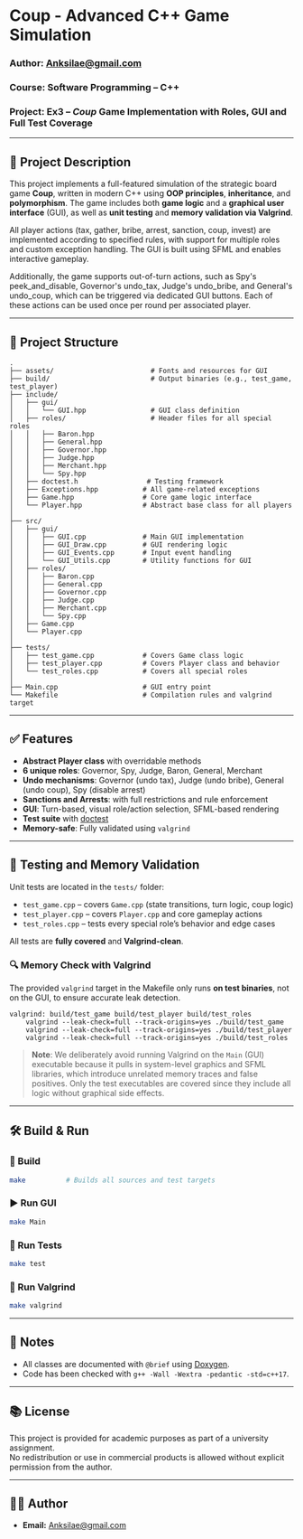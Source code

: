 # Coup - Advanced C++ Game Simulation

### Author: Anksilae@gmail.com  
### Course: Software Programming – C++  
### Project: Ex3 – *Coup* Game Implementation with Roles, GUI and Full Test Coverage  

---

## 📌 Project Description

This project implements a full-featured simulation of the strategic board game **Coup**, written in modern C++ using **OOP principles**, **inheritance**, and **polymorphism**. The game includes both **game logic** and a **graphical user interface** (GUI), as well as **unit testing** and **memory validation via Valgrind**.

All player actions (tax, gather, bribe, arrest, sanction, coup, invest) are implemented according to specified rules, with support for multiple roles and custom exception handling. The GUI is built using SFML and enables interactive gameplay.

Additionally, the game supports out-of-turn actions, such as Spy's peek_and_disable, Governor's undo_tax, Judge's undo_bribe, and General's undo_coup, which can be triggered via dedicated GUI buttons. Each of these actions can be used once per round per associated player.

---

## 📁 Project Structure

```plaintext
.
├── assets/                        # Fonts and resources for GUI
├── build/                         # Output binaries (e.g., test_game, test_player)
├── include/
│   ├── gui/
│   │   └── GUI.hpp                # GUI class definition
│   ├── roles/                     # Header files for all special roles
│   │   ├── Baron.hpp
│   │   ├── General.hpp
│   │   ├── Governor.hpp
│   │   ├── Judge.hpp
│   │   ├── Merchant.hpp
│   │   └── Spy.hpp
│   ├── doctest.h                 # Testing framework
│   ├── Exceptions.hpp           # All game-related exceptions
│   ├── Game.hpp                 # Core game logic interface
│   └── Player.hpp               # Abstract base class for all players
│
├── src/
│   ├── gui/
│   │   ├── GUI.cpp              # Main GUI implementation
│   │   ├── GUI_Draw.cpp         # GUI rendering logic
│   │   ├── GUI_Events.cpp       # Input event handling
│   │   └── GUI_Utils.cpp        # Utility functions for GUI
│   ├── roles/
│   │   ├── Baron.cpp
│   │   ├── General.cpp
│   │   ├── Governor.cpp
│   │   ├── Judge.cpp
│   │   ├── Merchant.cpp
│   │   └── Spy.cpp
│   ├── Game.cpp
│   └── Player.cpp
│
├── tests/
│   ├── test_game.cpp            # Covers Game class logic
│   ├── test_player.cpp          # Covers Player class and behavior
│   └── test_roles.cpp           # Covers all special roles
│
├── Main.cpp                     # GUI entry point
└── Makefile                     # Compilation rules and valgrind target
```

---

## ✅ Features

- **Abstract Player class** with overridable methods
- **6 unique roles**: Governor, Spy, Judge, Baron, General, Merchant
- **Undo mechanisms**: Governor (undo tax), Judge (undo bribe), General (undo coup), Spy (disable arrest)
- **Sanctions and Arrests**: with full restrictions and rule enforcement
- **GUI**: Turn-based, visual role/action selection, SFML-based rendering
- **Test suite** with [doctest](https://github.com/doctest/doctest)
- **Memory-safe**: Fully validated using `valgrind`

---

## 🧪 Testing and Memory Validation

Unit tests are located in the `tests/` folder:

- `test_game.cpp` – covers `Game.cpp` (state transitions, turn logic, coup logic)
- `test_player.cpp` – covers `Player.cpp` and core gameplay actions
- `test_roles.cpp` – tests every special role’s behavior and edge cases

All tests are **fully covered** and **Valgrind-clean**.

### 🔍 Memory Check with Valgrind

The provided `valgrind` target in the Makefile only runs **on test binaries**, not on the GUI, to ensure accurate leak detection.

```make
valgrind: build/test_game build/test_player build/test_roles
	valgrind --leak-check=full --track-origins=yes ./build/test_game
	valgrind --leak-check=full --track-origins=yes ./build/test_player
	valgrind --leak-check=full --track-origins=yes ./build/test_roles
```

> **Note**: We deliberately avoid running Valgrind on the `Main` (GUI) executable because it pulls in system-level graphics and SFML libraries, which introduce unrelated memory traces and false positives. Only the test executables are covered since they include all logic without graphical side effects.

---

## 🛠️ Build & Run

### 🔧 Build

```bash
make          # Builds all sources and test targets
```

### ▶️ Run GUI

```bash
make Main
```

### 🧪 Run Tests

```bash
make test
```

### 🔬 Run Valgrind

```bash
make valgrind
```

---

## 📌 Notes

- All classes are documented with `@brief` using [Doxygen](https://www.doxygen.nl/).
- Code has been checked with `g++ -Wall -Wextra -pedantic -std=c++17`.

---

## 📚 License

This project is provided for academic purposes as part of a university assignment.  
No redistribution or use in commercial products is allowed without explicit permission from the author.

---

## 🧑‍💻 Author

- **Email:** Anksilae@gmail.com